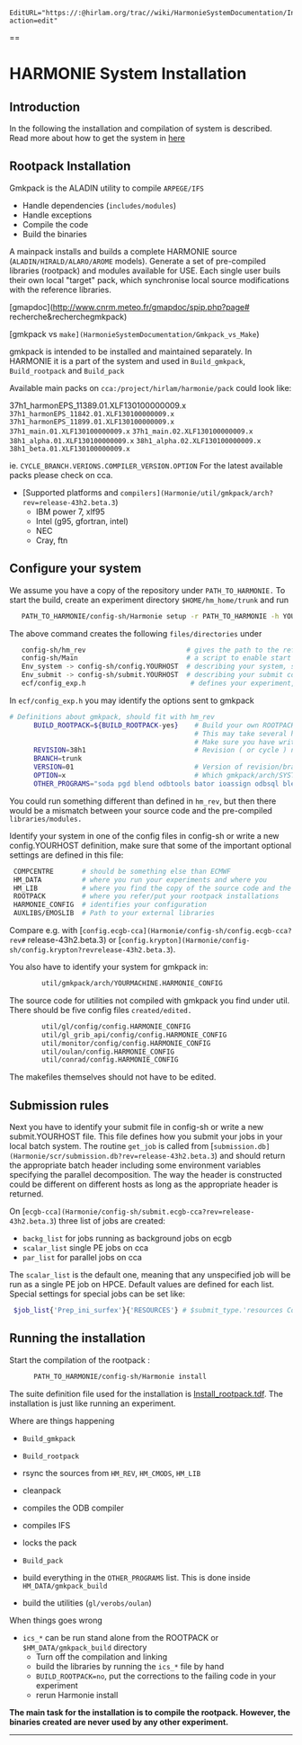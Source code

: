 ```@meta
EditURL="https://:@hirlam.org/trac//wiki/HarmonieSystemDocumentation/Installation?action=edit"
```

==
# HARMONIE System Installation


## Introduction

In the following the installation and compilation of system is described. Read more about how to get the system in
[here](HarmonieSystemDocumentation/General)

## Rootpack Installation

Gmkpack is the ALADIN utility to compile `ARPEGE/IFS`

 - Handle dependencies (`includes/modules`)
 - Handle exceptions
 - Compile the code
 - Build the binaries

A mainpack installs and builds a complete HARMONIE source (`ALADIN/HIRALD/ALARO/AROME` models). Generate a set of pre-compiled libraries (rootpack) and modules available for USE. 
Each single user buils their own  local "target" pack, which synchronise local source modifications with the reference libraries.  

[gmapdoc](http://www.cnrm.meteo.fr/gmapdoc/spip.php?page# recherche&recherchegmkpack)

[gmkpack vs `make](HarmonieSystemDocumentation/Gmkpack_vs_Make`)


gmkpack is intended to be installed and maintained separately. In HARMONIE it is a part of the system and used in `Build_gmkpack`, `Build_rootpack` and `Build_pack`

Available main packs on `cca:/project/hirlam/harmonie/pack` could look like:

37h1_harmonEPS_11389.01.XLF130100000009.x `37h1_harmonEPS_11842.01.XLF130100000009.x` `37h1_harmonEPS_11899.01.XLF130100000009.x` `37h1_main.01.XLF130100000009.x` `37h1_main.02.XLF130100000009.x` `38h1_alpha.01.XLF130100000009.x` `38h1_alpha.02.XLF130100000009.x` `38h1_beta.01.XLF130100000009.x` 

ie. `CYCLE_BRANCH.VERIONS.COMPILER_VERSION.OPTION`
For the latest available packs please check on cca.

 * [Supported platforms and `compilers](Harmonie/util/gmkpack/arch?rev=release-43h2.beta.3`)
    - IBM power 7, xlf95
    - Intel (g95, gfortran, intel)
    - NEC
    - Cray, ftn

## Configure your system

We assume you have a copy of the repository under `PATH_TO_HARMONIE.` To start the build, create an experiment directory `$HOME/hm_home/trunk` and run

```bash
   PATH_TO_HARMONIE/config-sh/Harmonie setup -r PATH_TO_HARMONIE -h YOURHOST
```

The above command creates the following `files/directories` under
```bash
   config-sh/hm_rev                         # gives the path to the reference installation, similar to hl_rev in synoptic-Hirlam
   config-sh/Main                           # a script to enable start Harmonie, similar to Start in synoptic-Hirlam
   Env_system -> config-sh/config.YOURHOST  # describing your system, similar to Env_system in synoptic-Hirlam
   Env_submit -> config-sh/submit.YOURHOST  # describing your submit commands, comparable to submission.db in synoptic-Hirlam
   ecf/config_exp.h                          # defines your experiment, comparable to Env_expdesc in synoptic-Hirlam
```


In `ecf/config_exp.h`  you may identify the options sent to gmkpack

```bash
# Definitions about gmkpack, should fit with hm_rev
      BUILD_ROOTPACK=${BUILD_ROOTPACK-yes}    # Build your own ROOTPACK if it doesn't exists (yes|no)
                                              # This may take several hours!
                                              # Make sure you have write permissions in ROOTPACK directory defined in Env_system
      REVISION=38h1                           # Revision ( or cycle ) number, has to be set even for the trunk!
      BRANCH=trunk
      VERSION=01                              # Version of revision/branch to use
      OPTION=x                                # Which gmkpack/arch/SYSTEM.HOST.OPTION file to use
      OTHER_PROGRAMS="soda pgd blend odbtools bator ioassign odbsql blendsur addsurf surfex mandalay prep lfitools sfxtools" # Other things to compile with gmkpack
```

You could run something different than defined in `hm_rev`, but then there would be a mismatch between your source code and the pre-compiled `libraries/modules.`


Identify your system in one of the config files in config-sh or write a new config.YOURHOST definition, make sure that some of the important optional settings are defined in this file:
```bash
 COMPCENTRE       # should be something else than ECMWF
 HM_DATA          # where you run your experiments and where you 
 HM_LIB           # where you find the copy of the source code and the compiled libraries
 ROOTPACK         # where you refer/put your rootpack installations
 HARMONIE_CONFIG  # identifies your configuration
 AUXLIBS/EMOSLIB  # Path to your external libraries
```

Compare e.g. with [`config.ecgb-cca](Harmonie/config-sh/config.ecgb-cca?rev#` release-43h2.beta.3) or [`config.krypton](Harmonie/config-sh/config.krypton?revrelease-43h2.beta.3`).

You also have to identify your system for gmkpack in:

```bash
        util/gmkpack/arch/YOURMACHINE.HARMONIE_CONFIG
```


The source code for utilities not compiled with gmkpack you find under util. There should be five config files `created/edited.`

```bash
        util/gl/config/config.HARMONIE_CONFIG
        util/gl_grib_api/config/config.HARMONIE_CONFIG
        util/monitor/config/config.HARMONIE_CONFIG
        util/oulan/config.HARMONIE_CONFIG
        util/conrad/config.HARMONIE_CONFIG

```

The makefiles themselves should not have to be edited.

## Submission rules

Next you have to identify your submit file in config-sh or write a new submit.YOURHOST file. This file defines how you submit your jobs in your local batch system. 
The routine `get_job` is called from [`submission.db](Harmonie/scr/submission.db?rev=release-43h2.beta.3`) and should return the appropriate batch header including some environment variables specifying the parallel decomposition. The way the header is constructed could be different on different hosts as long as the appropriate header is returned.

On [`ecgb-cca](Harmonie/config-sh/submit.ecgb-cca?rev=release-43h2.beta.3`) three list of jobs are created:
 * `backg_list` for jobs running as background jobs on ecgb
 * `scalar_list` single PE jobs on cca
 * `par_list` for parallel jobs on cca

The `scalar_list` is the default one, meaning that any unspecified job will be run as a single PE job on HPCE. Default values are defined for each list. Special settings for special jobs can be set like:

```bash
 $job_list{'Prep_ini_surfex'}{'RESOURCES'} # $submit_type.'resources ConsumableCPUs(1) ConsumableMemory(6000 MB)' ;
```



## Running the installation

Start the compilation of the rootpack :
```bash
      PATH_TO_HARMONIE/config-sh/Harmonie install
```

The suite definition file used for the installation is 
[Install_rootpack.tdf](Harmonie/msms/Install_rootpack.tdf?rev=release-43h2.beta.3). The installation is just like running an experiment.

Where are things happening

- `Build_gmkpack` 
- `Build_rootpack`
 - rsync the sources from `HM_REV`, `HM_CMODS`, `HM_LIB`
 - cleanpack
 - compiles the ODB compiler
 - compiles IFS
 - locks the pack

- `Build_pack`
 - build everything in the `OTHER_PROGRAMS` list. This is done inside `HM_DATA/gmkpack_build`
 - build the utilities (`gl/verobs/oulan`)

When things goes wrong

 - `ics_*` can be run stand alone from the ROOTPACK or ``$HM_DATA/gmkpack_build`` directory
   - Turn off the compilation and linking
   - build the libraries by running the `ics_*` file by hand
   - `BUILD_ROOTPACK=no`, put the corrections to the failing code in your experiment
   - rerun Harmonie install


**The main task for the installation is to compile the rootpack. However, the binaries created are never used by any other experiment.**


----


